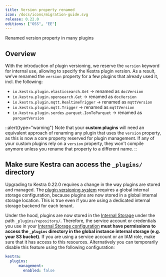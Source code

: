 ```yaml
---
title: Version property renamed
icon: /docs/icons/migration-guide.svg
release: 0.22.0
editions: ["OSS", "EE"]
---
```


Renamed version property in many plugins

## Overview

With the introduction of plugin versioning, we reserve the `version` keyword for internal use, allowing to specify the Kestra plugin version. As a result, we’ve renamed the `version` property for a few plugins that already used it, incl. the following:

- `io.kestra.plugin.elasticsearch.Get` → renamed as `docVersion`
- `io.kestra.plugin.opensearch.Get` → renamed as `docVersion`
- `io.kestra.plugin.mqtt.RealtimeTrigger` → renamed as `mqttVersion`
- `io.kestra.plugin.mqtt.Trigger` → renamed as `mqttVersion`
- `io.kestra.plugin.serdes.parquet.IonToParquet` → renamed as `parquetVersion`

::alert{type="warning"}
Note that your **custom plugins** will need an equivalent approach of renaming any plugin that uses the `version` property, as this is now a core property reserved for plugin management. If any of your custom plugins rely on a `version` property, they won't compile anymore unless you rename that property to a different name.
::

## Make sure Kestra can access the `_plugins/` directory

Upgrading to Kestra 0.22.0 requires a change in the way plugins are stored and managed. The [plugin versioning system](../../06.enterprise/05.instance/versioned-plugins.md) requires a global internal storage configuration, because plugins are now stored in a global internal storage location. This is true even if you are using a dedicated internal storage backend for each tenant.

Under the hood, plugins are now stored in the [Internal Storage](../../07.architecture/09.internal-storage.md) under the path `_plugins/repository/`. Therefore, the service account or credentials you use in your [Internal Storage configuration](../../configuration/index.md#internal-storage) **must have permissions to access the `_plugins` directory in the global instance internal storage (e.g. your S3 bucket)**. If you are using a service account or an IAM role, make sure that it has access to this resources. Alternatively you can temporarily disable this feature using the following configuration:

```yaml
kestra:
  plugins:
      management:
        enabled: false
```
